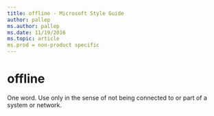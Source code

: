 ```yaml
---
title: offline - Microsoft Style Guide
author: pallep
ms.author: pallep
ms.date: 11/19/2016
ms.topic: article
ms.prod = non-product specific
---
```


# offline

One word. Use only in the sense of not being connected to or part of a system or network.

